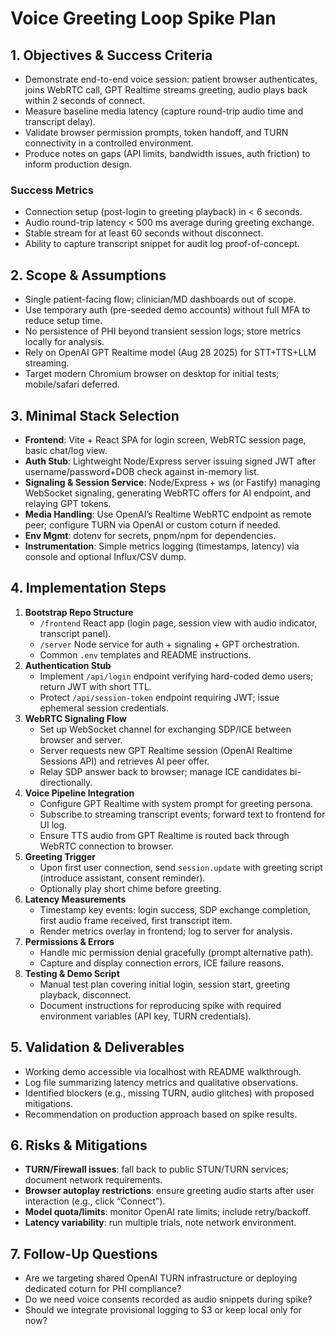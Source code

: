 # Voice Greeting Loop Spike Plan

## 1. Objectives & Success Criteria
- Demonstrate end-to-end voice session: patient browser authenticates, joins WebRTC call, GPT Realtime streams greeting, audio plays back within 2 seconds of connect.
- Measure baseline media latency (capture round-trip audio time and transcript delay).
- Validate browser permission prompts, token handoff, and TURN connectivity in a controlled environment.
- Produce notes on gaps (API limits, bandwidth issues, auth friction) to inform production design.

### Success Metrics
- Connection setup (post-login to greeting playback) in < 6 seconds.
- Audio round-trip latency < 500 ms average during greeting exchange.
- Stable stream for at least 60 seconds without disconnect.
- Ability to capture transcript snippet for audit log proof-of-concept.

## 2. Scope & Assumptions
- Single patient-facing flow; clinician/MD dashboards out of scope.
- Use temporary auth (pre-seeded demo accounts) without full MFA to reduce setup time.
- No persistence of PHI beyond transient session logs; store metrics locally for analysis.
- Rely on OpenAI GPT Realtime model (Aug 28 2025) for STT+TTS+LLM streaming.
- Target modern Chromium browser on desktop for initial tests; mobile/safari deferred.

## 3. Minimal Stack Selection
- **Frontend**: Vite + React SPA for login screen, WebRTC session page, basic chat/log view.
- **Auth Stub**: Lightweight Node/Express server issuing signed JWT after username/password+DOB check against in-memory list.
- **Signaling & Session Service**: Node/Express + ws (or Fastify) managing WebSocket signaling, generating WebRTC offers for AI endpoint, and relaying GPT tokens.
- **Media Handling**: Use OpenAI’s Realtime WebRTC endpoint as remote peer; configure TURN via OpenAI or custom coturn if needed.
- **Env Mgmt**: dotenv for secrets, pnpm/npm for dependencies.
- **Instrumentation**: Simple metrics logging (timestamps, latency) via console and optional Influx/CSV dump.

## 4. Implementation Steps
1. **Bootstrap Repo Structure**
   - `/frontend` React app (login page, session view with audio indicator, transcript panel).
   - `/server` Node service for auth + signaling + GPT orchestration.
   - Common `.env` templates and README instructions.
2. **Authentication Stub**
   - Implement `/api/login` endpoint verifying hard-coded demo users; return JWT with short TTL.
   - Protect `/api/session-token` endpoint requiring JWT; issue ephemeral session credentials.
3. **WebRTC Signaling Flow**
   - Set up WebSocket channel for exchanging SDP/ICE between browser and server.
   - Server requests new GPT Realtime session (OpenAI Realtime Sessions API) and retrieves AI peer offer.
   - Relay SDP answer back to browser; manage ICE candidates bi-directionally.
4. **Voice Pipeline Integration**
   - Configure GPT Realtime with system prompt for greeting persona.
   - Subscribe to streaming transcript events; forward text to frontend for UI log.
   - Ensure TTS audio from GPT Realtime is routed back through WebRTC connection to browser.
5. **Greeting Trigger**
   - Upon first user connection, send `session.update` with greeting script (introduce assistant, consent reminder).
   - Optionally play short chime before greeting.
6. **Latency Measurements**
   - Timestamp key events: login success, SDP exchange completion, first audio frame received, first transcript item.
   - Render metrics overlay in frontend; log to server for analysis.
7. **Permissions & Errors**
   - Handle mic permission denial gracefully (prompt alternative path).
   - Capture and display connection errors, ICE failure reasons.
8. **Testing & Demo Script**
   - Manual test plan covering initial login, session start, greeting playback, disconnect.
   - Document instructions for reproducing spike with required environment variables (API key, TURN credentials).

## 5. Validation & Deliverables
- Working demo accessible via localhost with README walkthrough.
- Log file summarizing latency metrics and qualitative observations.
- Identified blockers (e.g., missing TURN, audio glitches) with proposed mitigations.
- Recommendation on production approach based on spike results.

## 6. Risks & Mitigations
- **TURN/Firewall issues**: fall back to public STUN/TURN services; document network requirements.
- **Browser autoplay restrictions**: ensure greeting audio starts after user interaction (e.g., click “Connect”).
- **Model quota/limits**: monitor OpenAI rate limits; include retry/backoff.
- **Latency variability**: run multiple trials, note network environment.

## 7. Follow-Up Questions
- Are we targeting shared OpenAI TURN infrastructure or deploying dedicated coturn for PHI compliance?
- Do we need voice consents recorded as audio snippets during spike?
- Should we integrate provisional logging to S3 or keep local only for now?

